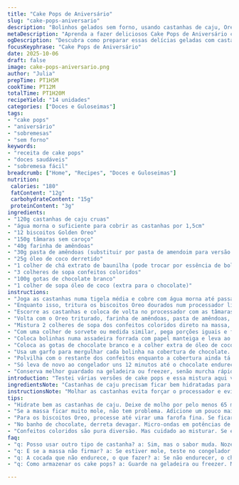 ```yaml
---
title: "Cake Pops de Aniversário"
slug: "cake-pops-aniversario"
description: "Bolinhos gelados sem forno, usando castanhas de caju, Oreo dourado e um toque de pasta de amêndoas. Geladinho, doce, com crocância do chocolate branco por fora e aquele cheirinho de baunilha do extrato de bolo. Requer paciência pra deixar firmar no freezer e habilidade pra untar a colher na hora de moldar bolas parelhadas. Variação com pasta de amendoim dá um twist interessante. O segredo tá em perceber quando a pasta de castanha tá no ponto pra agregar tudo junto. Dica: oreo triturado precisa ficar uniforme, sem farelo grande. Quebra de monotonia doce na cozinha, quase sobremesa fitness, cheia de texturas."
metaDescription: "Aprenda a fazer deliciosos Cake Pops de Aniversário com castanhas de caju e Oreo; uma receita refrescante e cheia de texturas."
ogDescription: "Descubra como preparar essas delícias geladas com castanhas de caju e chocolate branco; uma experiência única na cozinha."
focusKeyphrase: "Cake Pops de Aniversário"
date: 2025-10-06
draft: false
image: cake-pops-aniversario.png
author: "Julia"
prepTime: PT1H5M
cookTime: PT12M
totalTime: PT1H20M
recipeYield: "14 unidades"
categories: ["Doces e Guloseimas"]
tags:
- "cake pops"
- "aniversário"
- "sobremesas"
- "sem forno"
keywords:
- "receita de cake pops"
- "doces saudáveis"
- "sobremesa fácil"
breadcrumb: ["Home", "Recipes", "Doces e Guloseimas"]
nutrition: 
 calories: "180"
 fatContent: "12g"
 carbohydrateContent: "15g"
 proteinContent: "3g"
ingredients:
- "120g castanhas de caju cruas"
- "água morna o suficiente para cobrir as castanhas por 1,5cm"
- "12 biscoitos Golden Oreo"
- "150g tâmaras sem caroço"
- "40g farinha de amêndoas"
- "30g pasta de amêndoas (substituir por pasta de amendoim para versão diferente)"
- "25g óleo de coco derretido"
- "1 colher de chá extrato de baunilha (pode trocar por essência de bolo ou rum)"
- "3 colheres de sopa confeitos coloridos"
- "100g gotas de chocolate branco"
- "1 colher de sopa óleo de coco (extra para o chocolate)"
instructions:
- "Joga as castanhas numa tigela média e cobre com água morna até passar 1,5cm das mesmas. Deixa de molho por pelo menos 65 minutos. Isso evita que o processador sofra e facilita formar a pasta cremosa."
- "Enquanto isso, tritura os biscoitos Oreo dourados num processador limpo até virar uma farofinha fina. Se sobrar pedaços grandes, dá uma processada rápida extra. Reserva."
- "Escorre as castanhas e coloca de volta no processador com as tâmaras. Processa até fazer uma pasta quase cremosa, vai parecer um pouco arenosa, mas tá certo. Se ler muito, adiciona um fio d’água ou óleo de coco para ajudar a ligar."
- "Volta com o Oreo triturado, farinha de amêndoas, pasta de amêndoas, óleo de coco derretido e extrato de baunilha. Dá pulsadas até incorporar. A textura deve ser pegajosa, maleável o suficiente pra moldar, mas firme."
- "Mistura 2 colheres de sopa dos confeitos coloridos direto na massa, mexe com colher. O detalhe é conseguir distribuir os confeitos sem esmagar tanto, pra manter cor e crocância distinta."
- "Com uma colher de sorvete ou medida similar, pega porções iguais e forma bolinhas com as mãos. Importante apertar bem pra firmar todas do mesmo tamanho. Se grudarem demais, umidifica os dedos com água."
- "Coloca bolinhas numa assadeira forrada com papel manteiga e leva ao congelador por 12 minutos para firmar. Mostra firmeza ao toque, mas não congelado de todo."
- "Coloca as gotas de chocolate branco e a colher extra de óleo de coco num bowl que possa ir ao micro. Leva em potências de 30 segundos mexendo entre cada, até derreter e ficar lisinho, brilhante."
- "Usa um garfo para mergulhar cada bolinha na cobertura de chocolate. Levanta devagar pro excesso escorrer naturalmente. Aqui aprendi a dar leves toques com a outra mão no cabo do garfo pra acelerar o escorrimento sem estragar a forma do bolinho."
- "Polvilha com o restante dos confeitos enquanto a cobertura ainda tá mole. Coloca de volta na assadeira de papel manteiga."
- "Só leva de novo ao congelador uns 12 minutos até o chocolate endurecer. Pronto pra servir e guardar."
- "Conserva melhor guardado na geladeira ou freezer, senão murcha rápido pelo contato com o calor ambiente."
introduction: "Testei várias versões de cake pops e essa mistura aqui veio pra quebrar a mesmice do que já conhecia; nada de farinha, ovos ou açúcar refinado. Uso o poder da castanha de caju para dar cremosidade, tâmaras pra doçura natural, e Golden Oreo pra crocância. A combinação de chocolate branco por fora com o recheio levemente ácido chama muita atenção na hora do primeiro mordida. Aprendi que o ponto da massa deve ser mais firme que um brigadeiro tradicional, porque se deixar mole demais, a hora da cobertura vira bagunça total. Dá uma trabalheira, mas o visual colorido vale a pena."
ingredientsNote: "Castanhas de caju precisam ficar bem hidratadas para facilitar a moagem - sem isso seu processador sofre ou a massa ficará seca. A farinha de amêndoas traz estrutura, mas se não tiver, pode substituir por farinha de aveia fina ou farinha de coco em menor quantidade (ajusta líquido). Pasta de amêndoas é opção, mas pasta de amendoim faz o bolo ficar mais denso e 'praiano', experimente. Óleo de coco derretido ajuda a dar liga e brilho, mas se faltar, manteiga clarificada pode entrar no lugar, desde que líquida. Tâmaras garantem umidade e doçura natural, escurecem a massa levemente - prefira as carnosas. Confeitos são pra surpresa visual e textura, segure firme na hora de misturar para não esmagar demais."
instructionsNote: "Molhar as castanhas evita forçar o processador e evita granulação indesejada. Triturar o Oreo separado e limpar a máquina depois evita sabores misturados. A massa deve ficar pegajosa, mas firme o suficiente para rolar, ajuste óleos ou farinha se ficar mole/soltando. Congelar as bolas pra firmar é o truque para evitar que desmanchem no banho de chocolate. Derreter o chocolate branco precisa cuidado para não queimar — mexa sempre, calor indireto é o segredo. Usar garfo pra mergulhar é clássico, mas tem que saber o timing do chocolate na temperatura certa para cobrir rápido sem escorrer demais. Confeitos por cima antes de endurecer combina cor e textura. Refrigeração final mantém tudo intacto, experiência mostra que em temperatura ambiente u midade e calor acabam amolecendo rápido."
tips:
- "Hidrate bem as castanhas de caju. Deixe de molho por pelo menos 65 minutos. Isso ajuda no processamento. Se não hidratar, vai ficar arduo pra moer. Dica, use água morna, acelera o processo. E não esqueça de escorrer bem antes de usar."
- "Se a massa ficar muito mole, não tem problema. Adicione um pouco mais de farinha de amêndoas ou até um toque extra de óleo de coco. A mistura deve ser pegajosa, mas firme o suficiente para moldar as bolinhas. Lembre-se de que a massa firme é crucial para o passo da cobertura."
- "Para os biscoitos Oreo, processe até virar uma farofa fina. Se ficar com pedaços grandes, vai comprometer a textura. Peneira de leve é uma opção se você não tiver um processador potente. Uma farofinha uniforme é o que você quer aqui. Isso garante crocância ao morder."
- "No banho de chocolate, derreta devagar. Micro-ondas em potências de 30 segundos, mexendo sempre. Se queimar, fica amargo e ninguém gosta disso. O segredo é dar atenção. Se o chocolate não estiver cobrindo bem, pode que também estar muito quente."
- "Confeitos coloridos são pura diversão. Mas cuidado ao misturar. Se esmagar muito, eles perdem cor. Mistura delicada é a palavra-chave. Polvilhe antes do chocolate endurecer. Assim, fixam bem. Visual no prato é tudo."
faq:
- "q: Posso usar outro tipo de castanha? a: Sim, mas o sabor muda. Nozes ou amêndoas funcionam, mas são mais secas. Ajuste líquidos se necessário. Pode ficar mais denso."
- "q: E se a massa não firmar? a: Se estiver mole, teste no congelador por mais tempo. Se ainda não der certo, acrescente mais farinha. Ou leve ao freezer, assim resolve."
- "q: A cocada que não endurece, o que fazer? a: Se não endurecer, o chocolate pode estar quente demais. Dê um tempo pro chocolate esfriar. Controle a temperatura do chocolate."
- "q: Como armazenar os cake pops? a: Guarde na geladeira ou freezer. Melhor na geladeira, fica crocante. Não deixe em temperatura ambiente, murcham rápido."

---
```

